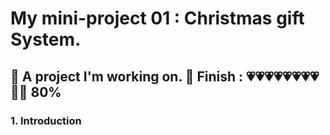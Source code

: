 # My mini-project 01 : Christmas gift System.

## 🎄 A project I'm working on. 🌷    Finish : 💗💗💗💗💗💗💗💗🖤🖤  80%

### 1.  Introduction
